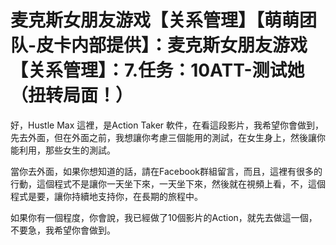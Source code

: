 # 麦克斯女朋友游戏【关系管理】【萌萌团队-皮卡内部提供】：麦克斯女朋友游戏【关系管理】：7.任务：10ATT-测试她（扭转局面！）

好，Hustle Max 這裡，是Action Taker 軟件，在看這段影片，我希望你會做到，先去外面，但在外面之前，我想讓你考慮三個能用的測試，在女生身上，然後讓你能利用，那些女生的測試。

當你去外面，如果你想知道的話，請在Facebook群組留言，而且，這裡有很多的行動，這個程式不是讓你一天坐下來，一天坐下來，然後就在視頻上看，不，這個程式是要，讓你持續地支持你，在長期的旅程中。

如果你有一個程度，你會說，我已經做了10個影片的Action，就先去做這一個，不要急，我希望你會做到。
